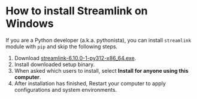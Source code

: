 # How to install Streamlink on Windows

If you are a Python developer (a.k.a. pythonista), you can install `streamlink` module with `pip` and skip the following steps.

1. Download [streamlink-6.10.0-1-py312-x86_64.exe](https://github.com/streamlink/windows-builds/releases/download/6.10.0-1/streamlink-6.10.0-1-py312-x86_64.exe).
2. Install downloaded setup binary.
3. When asked which users to install, select **Install for anyone using this computer**.
4. After installation has finished, Restart your computer to apply configurations and system environments.
